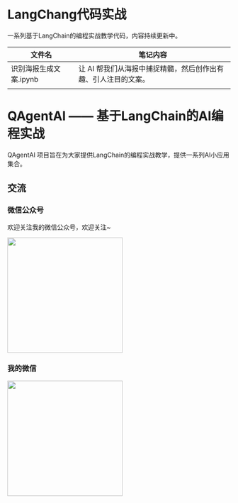 # LangChang代码实战

一系列基于LangChain的编程实战教学代码，内容持续更新中。

| 文件名                      | 笔记内容         |
| --------------------------- | ---------------- |
| 识别海报生成文案.ipynb| 让 AI 帮我们从海报中捕捉精髓，然后创作出有趣、引人注目的文案。 |
|                             |                  |

# QAgentAI —— 基于LangChain的AI编程实战


QAgentAI 项目旨在为大家提供LangChain的编程实战教学，提供一系列AI小应用集合。


## 交流

### 微信公众号

欢迎关注我的微信公众号，欢迎关注~

<img src="https://qagentai-blog.oss-cn-qingdao.aliyuncs.com/static/images/qiushuizhaji-wxgzh.jpg" width="260px">

### 我的微信 

<img src="https://qagentai-blog.oss-cn-qingdao.aliyuncs.com/static/images/qiushui-weixin.jpg" width="260px">

